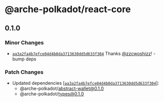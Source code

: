 # @arche-polkadot/react-core

## 0.1.0

### Minor Changes

- [`aa3a2fa4b7efce04d4b0da3713630dd5d633f304`](https://github.com/zzcwoshizz/arche/commit/aa3a2fa4b7efce04d4b0da3713630dd5d633f304) Thanks [@zzcwoshizz](https://github.com/zzcwoshizz)! - bump deps

### Patch Changes

- Updated dependencies [[`aa3a2fa4b7efce04d4b0da3713630dd5d633f304`](https://github.com/zzcwoshizz/arche/commit/aa3a2fa4b7efce04d4b0da3713630dd5d633f304)]:
  - @arche-polkadot/abstract-wallet@0.1.0
  - @arche-polkadot/types@0.1.0
